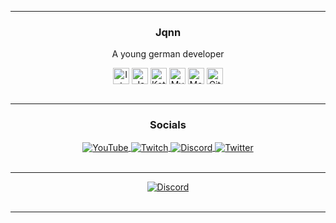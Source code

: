 <hr>
<p align="center">
<h3 align="center">Jqnn</h3>

<p align="center">
    A young german developer
    <br/>
<div align="center">
    <img align="center" alt="Intellij" width="26px"
         src="https://cdn.iconscout.com/icon/free/png-512/intellij-idea-569199.png"/>
    <img align="center" alt="Java" width="26px"
         src="https://upload-icon.s3.us-east-2.amazonaws.com/uploads/icons/png/378554371540553613-512.png"/>
    <img align="center" alt="Kotlin" width="26px"
         src="https://upload-icon.s3.us-east-2.amazonaws.com/uploads/icons/png/18852341021548218200-512.png"/>
    <img align="center" alt="MySQL" width="26px" src="https://cdn-icons-png.flaticon.com/128/3161/3161158.png"/>
    <img align="center" alt="MongoDB" width="26px"
         src="https://cdn.iconscout.com/icon/free/png-512/mongodb-4-1175139.png"
    <img align="center" alt="Git" width="26px"
         src="https://upload.wikimedia.org/wikipedia/commons/thumb/3/3f/Git_icon.svg/1024px-Git_icon.svg.png"/>
    <img align="center" alt="GitHub" width="26px" src="https://icon-library.com/images/github_png63.png"/>
</div>

<br/>
<hr>

<h3 align="center">Socials</h3>
<div align="center">
    <a href="https://www.youtube.com/c/JqnnTV">
        <img align="center"
             src="https://img.shields.io/youtube/channel/subscribers/UCcm7AA5mSb8f8-S2ncJiePw?color=FF0000&label=YouTube&style=for-the-badge"
             alt="YouTube"/>
    </a>
    <a href="https://twitch.tv/Jqnn">
        <img align="center" src="https://img.shields.io/twitch/status/JqnnTV?color=6441a5&style=for-the-badge"
             alt="Twitch">
    </a>
    <a href="https://discord.gg/MYQv9X3fEZ">
        <img align="center" src="https://img.shields.io/discord/883648700025540608?color=7289DA&label=Discord&style=for-the-badge"
             alt="Discord">
    </a>
    <a href="https://twitter.com/JqnnTV">
        <img align="center"
             src="https://img.shields.io/twitter/follow/JqnnTV?color=1DA1F2&style=for-the-badge&label=Twitter"
             alt="Twitter"/>
    </a>
</div>

<br/>
<hr>

<div align="center">
    <a href="https://github.com/anuraghazra/github-readme-stats">
        <img align="center"
             src="https://lanyard.cnrad.dev/api/397058272320028672"
             alt="Discord"/>
    </a>
</div>
<br/>
<hr>
